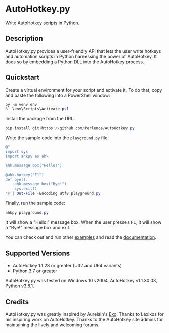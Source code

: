 # AutoHotkey.py

Write AutoHotkey scripts in Python.

## Description

AutoHotkey.py provides a user-friendly API that lets the user write hotkeys and
automation scripts in Python harnessing the power of AutoHotkey. It does so by
embedding a Python DLL into the AutoHotkey process.

## Quickstart

Create a virtual environment for your script and activate it. To do that, copy
and paste the following into a PowerShell window:

```powershell
py -m venv env
& .\env\Scripts\Activate.ps1
```

Install the package from the URL:

```powershell
pip install git+https://github.com/Perlence/AutoHotkey.py
```

Write the sample code into the `playground.py` file:

```powershell
@"
import sys
import ahkpy as ahk

ahk.message_box("Hello!")

@ahk.hotkey("F1")
def bye():
    ahk.message_box("Bye!")
    sys.exit()
"@ | Out-File -Encoding utf8 playground.py
```

Finally, run the sample code:

```powershell
ahkpy playground.py
```

It will show a "Hello!" message box. When the user presses <kbd>F1</kbd>, it
will show a "Bye!" message box and exit.

You can check out and run other
[examples](https://github.com/Perlence/AutoHotkey.py/tree/master/examples) and
read the [documentation](https://ahkpy.readthedocs.io/).

## Supported Versions

- AutoHotkey 1.1.28 or greater (U32 and U64 variants)
- Python 3.7 or greater

AutoHotkey.py was tested on Windows 10 v2004, AutoHotkey v1.1.30.03, Python
v3.8.1.

## Credits

AutoHotkey.py was greatly inspired by Aurelain's
[Exo](https://github.com/Aurelain/Exo). Thanks to Lexikos for his inspiring work
on AutoHotkey. Thanks to the AutoHotkey site admins for maintaining the lively
and welcoming forums.
